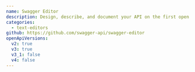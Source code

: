 ```yaml
---
name: Swagger Editor
description: Design, describe, and document your API on the first open source editor fully dedicated to OpenAPI-based APIs.
categories:
  - text-editors
github: https://github.com/swagger-api/swagger-editor
openApiVersions:
  v2: true
  v3: true
  v3_1: false
  v4: false
---
```

